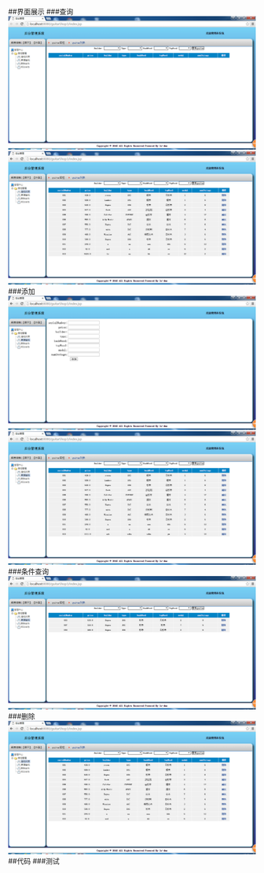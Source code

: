 ##界面展示
###查询
![](https://github.com/lc-dmx/guitar-v3/blob/master/%E6%9F%A5%E8%AF%A2%E7%95%8C%E9%9D%A2.jpg)
![](https://github.com/lc-dmx/guitar-v3/blob/master/%E6%9F%A5%E8%AF%A2%E7%BB%93%E6%9E%9C.jpg)
###添加
![](https://github.com/lc-dmx/guitar-v3/blob/master/%E6%B7%BB%E5%8A%A0%E7%95%8C%E9%9D%A2.jpg)
![](https://github.com/lc-dmx/guitar-v3/blob/master/%E6%B7%BB%E5%8A%A0%E6%88%90%E5%8A%9F.jpg)
###条件查询
![](https://github.com/lc-dmx/guitar-v3/blob/master/%E6%9D%A1%E4%BB%B6%E6%9F%A5%E8%AF%A2%E7%BB%93%E6%9E%9C.jpg)
###删除
![](https://github.com/lc-dmx/guitar-v3/blob/master/%E5%88%A0%E9%99%A4%E7%BB%93%E6%9E%9C.jpg)
##代码
###测试
![]()
![]()
![]()
![]()
![]()![]()
